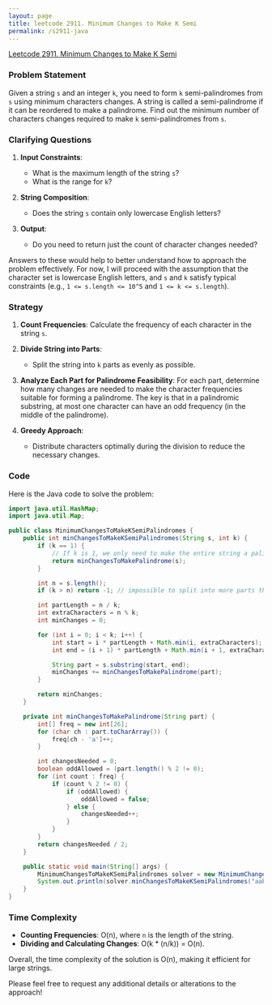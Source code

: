 ```yaml
---
layout: page
title: leetcode 2911. Minimum Changes to Make K Semi
permalink: /s2911-java
---
```

[Leetcode 2911. Minimum Changes to Make K Semi](https://algoadvance.github.io/algoadvance/l2911)
### Problem Statement
Given a string `s` and an integer `k`, you need to form `k` semi-palindromes from `s` using minimum characters changes. A string is called a semi-palindrome if it can be reordered to make a palindrome. Find out the minimum number of characters changes required to make `k` semi-palindromes from `s`.

### Clarifying Questions
1. **Input Constraints**:
   - What is the maximum length of the string `s`?
   - What is the range for `k`?

2. **String Composition**:
   - Does the string `s` contain only lowercase English letters?
   
3. **Output**:
   - Do you need to return just the count of character changes needed?

Answers to these would help to better understand how to approach the problem effectively. For now, I will proceed with the assumption that the character set is lowercase English letters, and `s` and `k` satisfy typical constraints (e.g., `1 <= s.length <= 10^5` and `1 <= k <= s.length`).

### Strategy
1. **Count Frequencies**: 
   Calculate the frequency of each character in the string `s`.

2. **Divide String into Parts**:
   - Split the string into `k` parts as evenly as possible.

3. **Analyze Each Part for Palindrome Feasibility**:
   For each part, determine how many changes are needed to make the character frequencies suitable for forming a palindrome. The key is that in a palindromic substring, at most one character can have an odd frequency (in the middle of the palindrome).

4. **Greedy Approach**:
   - Distribute characters optimally during the division to reduce the necessary changes.

### Code

Here is the Java code to solve the problem:

```java
import java.util.HashMap;
import java.util.Map;

public class MinimumChangesToMakeKSemiPalindromes {
    public int minChangesToMakeKSemiPalindromes(String s, int k) {
        if (k == 1) {
            // If k is 1, we only need to make the entire string a palindrome
            return minChangesToMakePalindrome(s);
        }

        int n = s.length();
        if (k > n) return -1; // impossible to split into more parts than characters

        int partLength = n / k;
        int extraCharacters = n % k;
        int minChanges = 0;

        for (int i = 0; i < k; i++) {
            int start = i * partLength + Math.min(i, extraCharacters);
            int end = (i + 1) * partLength + Math.min(i + 1, extraCharacters);

            String part = s.substring(start, end);
            minChanges += minChangesToMakePalindrome(part);
        }

        return minChanges;
    }

    private int minChangesToMakePalindrome(String part) {
        int[] freq = new int[26];
        for (char ch : part.toCharArray()) {
            freq[ch - 'a']++;
        }

        int changesNeeded = 0;
        boolean oddAllowed = (part.length() % 2 != 0);
        for (int count : freq) {
            if (count % 2 != 0) {
                if (oddAllowed) {
                    oddAllowed = false;
                } else {
                    changesNeeded++;
                }
            }
        }
        return changesNeeded / 2;
    }

    public static void main(String[] args) {
        MinimumChangesToMakeKSemiPalindromes solver = new MinimumChangesToMakeKSemiPalindromes();
        System.out.println(solver.minChangesToMakeKSemiPalindromes("aabbccddee", 2)); // Example usage
    }
}
```

### Time Complexity
- **Counting Frequencies**: O(n), where `n` is the length of the string.
- **Dividing and Calculating Changes**: O(k * (n/k)) = O(n).

Overall, the time complexity of the solution is O(n), making it efficient for large strings.

Please feel free to request any additional details or alterations to the approach!